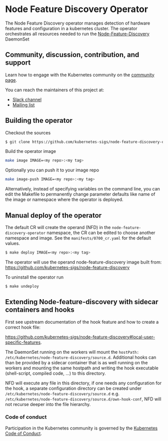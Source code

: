 # Node Feature Discovery Operator

The Node Feature Discovery operator manages detection of hardware features and configuration in a kubernetes cluster.
The operator orchestrates all resources needed to run the [Node-Feature-Discovery](https://github.com/kubernetes-sigs/node-feature-discovery) DaemonSet

## Community, discussion, contribution, and support

Learn how to engage with the Kubernetes community on the [community page](http://kubernetes.io/community/).

You can reach the maintainers of this project at:

- [Slack channel](https://kubernetes.slack.com/messages/sig-node)
- [Mailing list](https://groups.google.com/forum/#!forum/kubernetes-sig-node)

 
## Building the operator

Checkout the sources

```bash
$ git clone https://github.com/kubernetes-sigs/node-feature-discovery-operator
```

Build the operator image

```bash
make image IMAGE=<my repo>:<my tag>
```

Optionally you can push it to your image repo 

```bash
make image-push IMAGE=<my repo>:<my tag>
```

Alternatively, instead of specifying variables on the command line, you can edit the Makefile to permanently change parameter defaults like name of the image or namespace where the operator is deployed.

## Manual deploy of the operator

The default CR will create the operand (NFD) in the `node-feature-discovery-operator` namespace,
the CR can be edited to choose another namespace and image. See the `manifests/0700_cr.yaml` for the default values.

```bash
$ make deploy IMAGE=<my repo>:<my tag>
```

The operator will use the operand node-feature-discovery image built from: https://github.com/kubernetes-sigs/node-feature-discovery

To uninstall the operator run 

```bash
$ make undeploy
```

## Extending Node-feature-discovery with sidecar containers and hooks

First see upstream documentation of the hook feature and how to create a correct hook file: 

https://github.com/kubernetes-sigs/node-feature-discovery#local-user-specific-features.

The DaemonSet running on the workers will mount the `hostPath: /etc/kubernetes/node-feature-discovery/source.d`.
Additional hooks can than be provided by a sidecar container that is as well running on the workers and mounting the same hostpath and writing the hook executable (shell-script, compiled code, ...) to this directory. 

NFD will execute any file in this directory, if one needs any configuration for the hook, 
a separate configuration directory can be created under `/etc/kubernetes/node-feature-discovery/source.d` 
e.g. `/etc/kubernetes/node-feature-discovery/source.d/own-hook-conf`, NFD will not recurse deeper into the file hierarchy. 

### Code of conduct

Participation in the Kubernetes community is governed by the [Kubernetes Code of Conduct](code-of-conduct.md).
